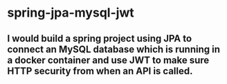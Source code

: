 # spring-jpa-mysql-jwt

## I would build a spring project using JPA to connect an MySQL database which is running in a docker container and use JWT to make sure HTTP security from when an API is called.
